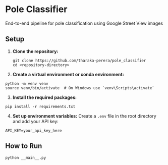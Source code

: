 # Pole Classifier
End-to-end pipeline for pole classification using Google Street View images

## Setup
1. **Clone the repository:**
   ```shell
   git clone https://github.com/tharaka-perera/pole_classifier
   cd <repository-directory>
   ```

2. **Create a virtual environment or conda environment:**
```shell
python -m venv venv
source venv/bin/activate  # On Windows use `venv\Scripts\activate`
```

3. **Install the required packages:**
```shell
pip install -r requirements.txt
```

4. **Set up environment variables:**
Create a `.env` file in the root directory and add your API key:
```shell
API_KEY=your_api_key_here
```

## How to Run

```shell
python __main__.py
```






